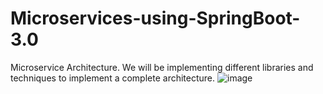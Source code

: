 # Microservices-using-SpringBoot-3.0
Microservice Architecture. We will be implementing different libraries and techniques to implement a complete architecture.
![image](https://user-images.githubusercontent.com/41003710/236695998-1e8bfe2c-2fe4-4221-ac3b-e6ac5cbec2a4.png)
